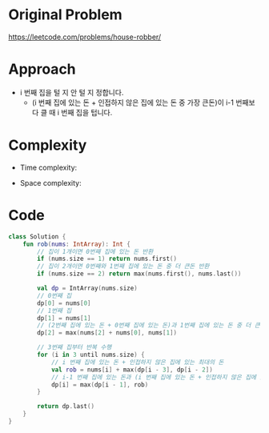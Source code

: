 # Original Problem

https://leetcode.com/problems/house-robber/

# Approach

- i 번째 집을 털 지 안 털 지 정합니다.
  - (i 번째 집에 있는 돈 + 인접하지 않은 집에 있는 돈 중 가장 큰돈)이 i-1 번째보다 클 때 i 번째 집을 텁니다.


# Complexity

- Time complexity:

- Space complexity:

# Code

```kotlin
class Solution {
    fun rob(nums: IntArray): Int {
        // 집이 1개이면 0번째 집에 있는 돈 반환
        if (nums.size == 1) return nums.first()
        // 집이 2개이면 0번째와 1번째 집에 있는 돈 중 더 큰돈 반환
        if (nums.size == 2) return max(nums.first(), nums.last())

        val dp = IntArray(nums.size)
        // 0번째 집
        dp[0] = nums[0]
        // 1번째 집
        dp[1] = nums[1]
        // (2번째 집에 있는 돈 + 0번째 집에 있는 돈)과 1번째 집에 있는 돈 중 더 큰돈
        dp[2] = max(nums[2] + nums[0], nums[1])

        // 3번째 집부터 반복 수행
        for (i in 3 until nums.size) {
            // i 번째 집에 있는 돈 + 인접하지 않은 집에 있는 최대의 돈
            val rob = nums[i] + max(dp[i - 3], dp[i - 2])
            // i-1 번째 집에 있는 돈과 (i 번째 집에 있는 돈 + 인접하지 않은 집에 있는 최대의 돈) 중 더 큰돈
            dp[i] = max(dp[i - 1], rob)
        }

        return dp.last()
    }
}
```
